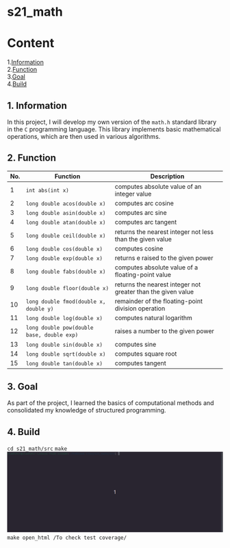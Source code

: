 # s21_math

# Content
1.[Information](#1-information) \
2.[Function](#2-function) \
3.[Goal](#3-goal) \
4.[Build](#4-build)

## 1. Information
In this project, I will develop my own version of the `math.h` standard library in the `C` programming language. This library implements basic mathematical operations, which are then used in various algorithms.

## 2. Function
| No. | Function | Description |
| --- | -------- | ----------- |
| 1 | `int abs(int x)` | computes absolute value of an integer value |
| 2 | `long double acos(double x)` | computes arc cosine |
| 3 | `long double asin(double x)` | computes arc sine |
| 4 | `long double atan(double x)` | computes arc tangent |
| 5 | `long double ceil(double x)` | returns the nearest integer not less than the given value |
| 6 | `long double cos(double x)` | computes cosine |
| 7 | `long double exp(double x)` | returns e raised to the given power |
| 8 | `long double fabs(double x)` | computes absolute value of a floating-point value |
| 9 | `long double floor(double x)` | returns the nearest integer not greater than the given value |
| 10 | `long double fmod(double x, double y)` | remainder of the floating-point division operation |
| 11 | `long double log(double x)` | computes natural logarithm |
| 12 | `long double pow(double base, double exp)` | raises a number to the given power |
| 13 | `long double sin(double x)` | computes sine |
| 14 | `long double sqrt(double x)` | computes square root |
| 15 | `long double tan(double x)` | computes tangent |  

## 3. Goal
As part of the project, I learned the basics of computational methods and consolidated my knowledge of structured programming.

## 4. Build
`cd s21_math/src`
`make`
![make](assets/make_build.gif)
`make open_html /To check test coverage/`